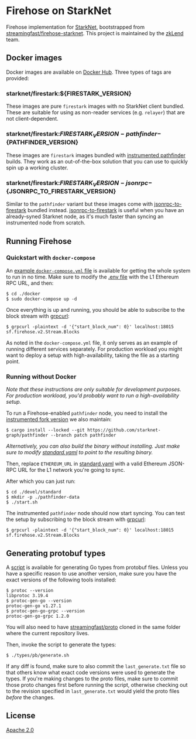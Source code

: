 # Firehose on StarkNet

Firehose implementation for [StarkNet](https://starknet.io/), bootstrapped from [streamingfast/firehose-starknet](https://github.com/streamingfast/firehose-starknet/commit/6966e1a3aaf49d2d398686333967299e97bde05b). This project is maintained by the [zkLend](https://zklend.com/) team.

## Docker images

Docker images are available on [Docker Hub](https://hub.docker.com/r/starknet/firestark). Three types of tags are provided:

### starknet/firestark:${FIRESTARK_VERSION}

These images are pure `firestark` images with no StarkNet client bundled. These are suitable for using as non-reader services (e.g. `relayer`) that are not client-dependent.

### starknet/firestark:${FIRESTARK_VERSION}-pathfinder-${PATHFINDER_VERSION}

These images are `firestark` images bundled with [instrumented pathfinder](https://github.com/starknet-graph/pathfinder) builds. They work as an out-of-the-box solution that you can use to quickly spin up a working cluster.

### starknet/firestark:${FIRESTARK_VERSION}-jsonrpc-${JSONRPC_TO_FIRESTARK_VERSION}

Similar to the `pathfinder` variant but these images come with [jsonrpc-to-firestark](https://github.com/starknet-graph/jsonrpc-to-firestark) bundled instead. [jsonrpc-to-firestark](https://github.com/starknet-graph/jsonrpc-to-firestark) is useful when you have an already-syned Starknet node, as it's much faster than syncing an instrumented node from scratch.

## Running Firehose

### Quickstart with `docker-compose`

An [example `docker-compose.yml` file](./docker/docker-compose.yml) is available for getting the whole system to run in no time. Make sure to modify the [.env file](./docker/.env) with the L1 Ethereum RPC URL, and then:

```console
$ cd ./docker
$ sudo docker-compose up -d
```

Once everything is up and running, you should be able to subscribe to the block stream with [grpcurl](https://github.com/fullstorydev/grpcurl):

```console
$ grpcurl -plaintext -d '{"start_block_num": 0}' localhost:18015 sf.firehose.v2.Stream.Blocks
```

As noted in the `docker-compose.yml` file, it only serves as an example of running different services separately. For production workload you might want to deploy a setup with high-availability, taking the file as a starting point.

### Running without Docker

_Note that these instructions are only suitable for development purposes. For production workload, you'd probably want to run a high-availability setup._

To run a Firehose-enabled `pathfinder` node, you need to install the [instrumented fork version](https://github.com/starknet-graph/pathfinder) we also maintain:

```console
$ cargo install --locked --git https://github.com/starknet-graph/pathfinder --branch patch pathfinder
```

_Alternatively, you can also build the binary without installing. Just make sure to modify [standard.yaml](./devel/standard/standard.yaml) to point to the resulting binary._

Then, replace `ETHEREUM_URL` in [standard.yaml](./devel/standard/standard.yaml) with a valid Ethereum JSON-RPC URL for the L1 network you're going to sync.

After which you can just run:

```console
$ cd ./devel/standard
$ mkdir -p ./pathfinder-data
$ ./start.sh
```

The instrumented `pathfinder` node should now start syncing. You can test the setup by subscribing to the block stream with [grpcurl](https://github.com/fullstorydev/grpcurl):

```console
$ grpcurl -plaintext -d '{"start_block_num": 0}' localhost:18015 sf.firehose.v2.Stream.Blocks
```

## Generating protobuf types

A [script](./types/pb/generate.sh) is available for generating Go types from protobuf files. Unless you have a specific reason to use another version, make sure you have the exact versions of the following tools installed:

```console
$ protoc --version
libprotoc 3.19.4
$ protoc-gen-go --version
protoc-gen-go v1.27.1
$ protoc-gen-go-grpc --version
protoc-gen-go-grpc 1.2.0
```

You will also need to have [streamingfast/proto](https://github.com/streamingfast/proto) cloned in the same folder where the current repository lives.

Then, invoke the script to generate the types:

```console
$ ./types/pb/generate.sh
```

If any diff is found, make sure to also commit the `last_generate.txt` file so that others know what exact code versions were used to generate the types. If you're making changes to the proto files, make sure to commit those proto changes first before running the script, otherwise checking out to the revision specified in `last_generate.txt` would yield the proto files _before_ the changes.

## License

[Apache 2.0](./LICENSE)
